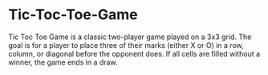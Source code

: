 # Tic-Toc-Toe-Game
Tic Toc Toe Game is a classic two-player game played on a 3x3 grid. The goal is for a player to place three of their marks (either X or O) in a row, column, or diagonal before the opponent does. If all cells are filled without a winner, the game ends in a draw.  

